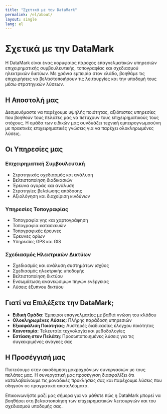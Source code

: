```yaml
---
title: "Σχετικά με την DataMark"
permalink: /el/about/
layout: single
lang: el
---
```


# Σχετικά με την DataMark

Η DataMark είναι ένας κορυφαίος πάροχος επαγγελματικών υπηρεσιών επιχειρηματικής συμβουλευτικής, τοπογραφίας και σχεδιασμού ηλεκτρικών δικτύων. Με χρόνια εμπειρία στον κλάδο, βοηθάμε τις επιχειρήσεις να βελτιστοποιήσουν τις λειτουργίες και την υποδομή τους μέσω στρατηγικών λύσεων.

## Η Αποστολή μας

Δεσμευόμαστε να παρέχουμε υψηλής ποιότητας, αξιόπιστες υπηρεσίες που βοηθούν τους πελάτες μας να πετύχουν τους επιχειρηματικούς τους στόχους. Η ομάδα των ειδικών μας συνδυάζει τεχνική εμπειρογνωμοσύνη με πρακτικές επιχειρηματικές γνώσεις για να παρέχει ολοκληρωμένες λύσεις.

## Οι Υπηρεσίες μας

### Επιχειρηματική Συμβουλευτική
- Στρατηγικός σχεδιασμός και ανάλυση
- Βελτιστοποίηση διαδικασιών
- Έρευνα αγοράς και ανάλυση
- Στρατηγίες βελτίωσης απόδοσης
- Αξιολόγηση και διαχείριση κινδύνων

### Υπηρεσίες Τοπογραφίας
- Τοπογραφία γης και χαρτογράφηση
- Τοπογραφία κατασκευών
- Τοπογραφικές έρευνες
- Έρευνες ορίων
- Υπηρεσίες GPS και GIS

### Σχεδιασμός Ηλεκτρικών Δικτύων
- Σχεδιασμός και ανάλυση συστημάτων ισχύος
- Σχεδιασμός ηλεκτρικής υποδομής
- Βελτιστοποίηση δικτύου
- Ενσωμάτωση ανανεώσιμων πηγών ενέργειας
- Λύσεις έξυπνου δικτύου

## Γιατί να Επιλέξετε την DataMark;

- **Ειδική Ομάδα**: Έμπειροι επαγγελματίες με βαθιά γνώση του κλάδου
- **Ολοκληρωμένες Λύσεις**: Πλήρης παράδοση υπηρεσιών
- **Εξασφάλιση Ποιότητας**: Αυστηρές διαδικασίες έλεγχου ποιότητας
- **Καινοτομία**: Τελευταία τεχνολογία και μεθοδολογίες
- **Εστίαση στον Πελάτη**: Προσωποποιημένες λύσεις για τις συγκεκριμένες ανάγκες σας

## Η Προσέγγισή μας

Πιστεύουμε στην οικοδόμηση μακροχρόνιων συνεργασιών με τους πελάτες μας. Η συνεργατική μας προσέγγιση διασφαλίζει ότι καταλαβαίνουμε τις μοναδικές προκλήσεις σας και παρέχουμε λύσεις που οδηγούν σε πραγματικά αποτελέσματα.

Επικοινωνήστε μαζί μας σήμερα για να μάθετε πώς η DataMark μπορεί να βοηθήσει στη βελτιστοποίηση των επιχειρηματικών λειτουργιών και του σχεδιασμού υποδομής σας. 